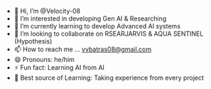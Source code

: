 - 👋 Hi, I’m @Velocity-08
- 👀 I’m interested in developing Gen AI & Researching
- 🌱 I’m currently learning to develop Advanced AI systems
- 💞️ I’m looking to collaborate on RSEARJARVIS & AQUA SENTINEL (Hypothesis)
- 📫 How to reach me ... vvbatras08@gmail.com
- 😄 Pronouns: he/him
- ⚡ Fun fact: Learning AI from AI
- 🎯 Best source of Learning: Taking experience from every project

<!---
Velocity-08/Velocity-08 is a ✨ special ✨ repository because its `README.md` (this file) appears on your GitHub profile.
You can click the Preview link to take a look at your changes.
--->
